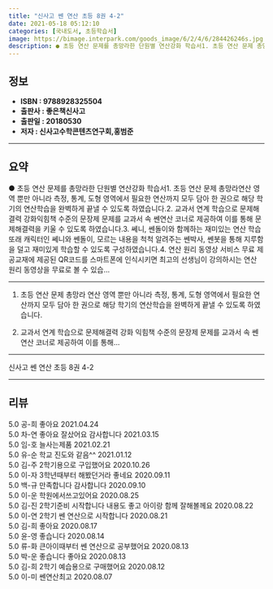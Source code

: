 ```yaml
---
title: "신사고 쎈 연산 초등 8권 4-2"
date: 2021-05-18 05:12:10
categories: [국내도서, 초등학습서]
image: https://bimage.interpark.com/goods_image/6/2/4/6/284426246s.jpg
description: ● 초등 연산 문제를 총망라한 단원별 연산강화 학습서1. 초등 연산 문제 총망라연산 영역 뿐만 아니라 측정, 통계, 도형 영역에서 필요한 연산까지 모두 담아 한 권으로 해당 학기의 연산학습을 완벽하게 끝낼 수 있도록 하였습니다.2. 교과서 연계 학습으로 문제해결력 강화익힘책 수준의 문
---
```


## **정보**

- **ISBN : 9788928325504**
- **출판사 : 좋은책신사고**
- **출판일 : 20180530**
- **저자 : 신사고수학콘텐츠연구회,홍범준**

------



## **요약**

●  초등 연산 문제를 총망라한 단원별 연산강화 학습서1. 초등 연산 문제 총망라연산 영역 뿐만 아니라 측정, 통계, 도형 영역에서 필요한 연산까지 모두 담아 한 권으로 해당 학기의 연산학습을 완벽하게 끝낼 수 있도록 하였습니다.2. 교과서 연계 학습으로 문제해결력 강화익힘책 수준의 문장제 문제를 교과서 속 쎈연산 코너로 제공하여 이를 통해 문제해결력을 키울 수 있도록 하였습니다.3. 쎄니, 쎈돌이와 함께하는 재미있는 연산 학습또래 캐릭터인 쎄니와 쎈돌이, 모르는 내용을 척척 알려주는 쎈박사, 쎈봇을 통해 지루함을 덜고 재미있게 학습할 수 있도록 구성하였습니다.4. 연산 원리 동영상 서비스 무료 제공교재에 제공된 QR코드를 스마트폰에 인식시키면 최고의 선생님이 강의하시는 연산 원리 동영상을 무료로 볼 수 있습...

------

1. 초등 연산 문제 총망라
연산 영역 뿐만 아니라 측정, 통계, 도형 영역에서 필요한 연산까지 모두 담아 한 권으로 해당 학기의 연산학습을 완벽하게 끝낼 수 있도록 하였습니다.

2. 교과서 연계 학습으로 문제해결력 강화
익힘책 수준의 문장제 문제를 교과서 속 쎈연산 코너로 제공하여 이를 통해... 

------


신사고 쎈 연산 초등 8권 4-2 

------


## **리뷰** 

5.0 공-희 좋아요 2021.04.24 <br/>5.0 차-연 좋아요 잘샀어요 감사합니다  2021.03.15 <br/>5.0 임-호 늘사는제품 2021.02.21 <br/>5.0 유-순 학교 진도와 같음^^ 2021.01.12 <br/>5.0 김-주 2학기용으로 구입했어요 2020.10.26 <br/>5.0 이-자 3학년때부터 해봤던거라 좋네요 2020.09.11 <br/>5.0 백-규 만족합니다 감사합니다 2020.09.10 <br/>5.0 이-운 학원에서쓰고있어요 2020.08.25 <br/>5.0 김-진 2학기준비 시작합니다 내용도 좋고 아이랑 함께 잘해볼께요 2020.08.22 <br/>5.0 이-연 2학기 쎈 연산으로 시작합니다 2020.08.21 <br/>5.0 김-희 좋아요 2020.08.17 <br/>5.0 윤-영 좋습니다  2020.08.14 <br/>5.0 류-화 큰아이때부터 쎈 연산으로 공부했어요 2020.08.13 <br/>5.0 박-운 좋습니다 좋아요 2020.08.13 <br/>5.0 김-희 2학기 예습용으로 구매했어요 2020.08.12 <br/>5.0 이-미 쎈연산최고 2020.08.07 <br/>
